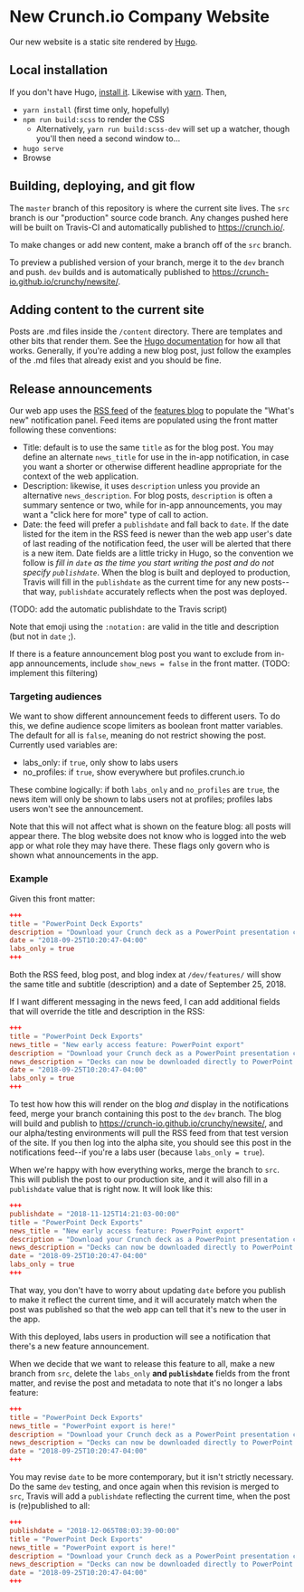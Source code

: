 # New Crunch.io Company Website

Our new website is a static site rendered by [Hugo](https://gohugo.io/).

## Local installation

If you don't have Hugo, [install it](https://gohugo.io/getting-started/quick-start/). Likewise with [yarn](https://yarnpkg.com/en/docs/install). Then,

* `yarn install` (first time only, hopefully)
* `npm run build:scss` to render the CSS
    * Alternatively, `yarn run build:scss-dev` will set up a watcher, though you'll then need a second window to...
* `hugo serve`
* Browse

## Building, deploying, and git flow

The `master` branch of this repository is where the current site lives. The `src` branch is our "production" source code branch. Any changes pushed here will be built on Travis-CI and automatically published to https://crunch.io/.

To make changes or add new content, make a branch off of the `src` branch.

To preview a published version of your branch, merge it to the `dev` branch and push. `dev` builds and is automatically published to https://crunch-io.github.io/crunchy/newsite/.

## Adding content to the current site

Posts are .md files inside the `/content` directory. There are templates and other bits that render them. See the [Hugo documentation](https://gohugo.io/documentation/) for how all that works. Generally, if you're adding a new blog post, just follow the examples of the .md files that already exist and you should be fine.

## Release announcements

Our web app uses the [RSS feed](https://crunch.io/dev/features/index.xml) of the [features blog](https://crunch.io/dev/features/) to populate the "What's new" notification panel. Feed items are populated using the front matter following these conventions:

* Title: default is to use the same `title` as for the blog post. You may define an alternate `news_title` for use in the in-app notification, in case you want a shorter or otherwise different headline appropriate for the context of the web application.
* Description: likewise, it uses `description` unless you provide an alternative `news_description`. For blog posts, `description` is often a summary sentence or two, while for in-app announcements, you may want a "click here for more" type of call to action.
* Date: the feed will prefer a `publishdate` and fall back to `date`. If the date listed for the item in the RSS feed is newer than the web app user's date of last reading of the notification feed, the user will be alerted that there is a new item. Date fields are a little tricky in Hugo, so the convention we follow is _fill in `date` as the time you start writing the post and do not specify `publishdate`_. When the blog is built and deployed to production, Travis will fill in the `publishdate` as the current time for any new posts--that way, `publishdate` accurately reflects when the post was deployed.

(TODO: add the automatic publishdate to the Travis script)

Note that emoji using the `:notation:` are valid in the title and description (but not in `date` ;).

If there is a feature announcement blog post you want to exclude from in-app announcements, include `show_news = false` in the front matter. (TODO: implement this filtering)

### Targeting audiences

We want to show different announcement feeds to different users. To do this, we define audience scope limiters as boolean front matter variables. The default for all is `false`, meaning do not restrict showing the post. Currently used variables are:

* labs_only: if `true`, only show to labs users
* no_profiles: if `true`, show everywhere but profiles.crunch.io

These combine logically: if both `labs_only` and `no_profiles` are `true`, the news item will only be shown to labs users not at profiles; profiles labs users won't see the announcement.

Note that this will not affect what is shown on the feature blog: all posts will appear there. The blog website does not know who is logged into the web app or what role they may have there. These flags only govern who is shown what announcements in the app.

### Example

Given this front matter:

```toml
+++
title = "PowerPoint Deck Exports"
description = "Download your Crunch deck as a PowerPoint presentation complete with embedded graphs"
date = "2018-09-25T10:20:47-04:00"
labs_only = true
+++
```

Both the RSS feed, blog post, and blog index at `/dev/features/` will show the same title and subtitle (description) and a date of September 25, 2018.

If I want different messaging in the news feed, I can add additional fields that will override the title and description in the RSS:

```toml
+++
title = "PowerPoint Deck Exports"
news_title = "New early access feature: PowerPoint export"
description = "Download your Crunch deck as a PowerPoint presentation complete with embedded graphs"
news_description = "Decks can now be downloaded directly to PowerPoint. Click here to learn more."
date = "2018-09-25T10:20:47-04:00"
labs_only = true
+++
```

To test how how this will render on the blog _and_ display in the notifications feed, merge your branch containing this post to the `dev` branch. The blog will build and publish to https://crunch-io.github.io/crunchy/newsite/, and our alpha/testing environments will pull the RSS feed from that test version of the site. If you then log into the alpha site, you should see this post in the notifications feed--if you're a labs user (because `labs_only = true`).

When we're happy with how everything works, merge the branch to `src`. This will publish the post to our production site, and it will also fill in a `publishdate` value that is right now. It will look like this:

```toml
+++
publishdate = "2018-11-125T14:21:03-00:00"
title = "PowerPoint Deck Exports"
news_title = "New early access feature: PowerPoint export"
description = "Download your Crunch deck as a PowerPoint presentation complete with embedded graphs"
news_description = "Decks can now be downloaded directly to PowerPoint. Click here to learn more."
date = "2018-09-25T10:20:47-04:00"
labs_only = true
+++
```

That way, you don't have to worry about updating `date` before you publish to make it reflect the current time, and it will accurately match when the post was published so that the web app can tell that it's new to the user in the app.

With this deployed, labs users in production will see a notification that there's a new feature announcement.

When we decide that we want to release this feature to all, make a new branch from `src`, delete the `labs_only` **and `publishdate`** fields from the front matter, and revise the post and metadata to note that it's no longer a labs feature:

```toml
+++
title = "PowerPoint Deck Exports"
news_title = "PowerPoint export is here!"
description = "Download your Crunch deck as a PowerPoint presentation complete with embedded graphs"
news_description = "Decks can now be downloaded directly to PowerPoint. Click here to learn more."
date = "2018-09-25T10:20:47-04:00"
+++
```

You may revise `date` to be more contemporary, but it isn't strictly necessary. Do the same `dev` testing, and once again when this revision is merged to `src`, Travis will add a `publishdate` reflecting the current time, when the post is (re)published to all:

```toml
+++
publishdate = "2018-12-065T08:03:39-00:00"
title = "PowerPoint Deck Exports"
news_title = "PowerPoint export is here!"
description = "Download your Crunch deck as a PowerPoint presentation complete with embedded graphs"
news_description = "Decks can now be downloaded directly to PowerPoint. Click here to learn more."
date = "2018-09-25T10:20:47-04:00"
+++
```
